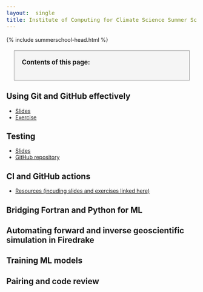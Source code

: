 ```yaml
---
layout:  single
title: Institute of Computing for Climate Science Summer School 2022 - Resources
---
```


<style>
.contents {
border: solid 1px;
border-color: rgb(140,140,140);
background: rgb(245,245,245);
padding:20px;
margin:20px;
}
div {
  font-size:12.5pt;
  text-align:justify;
}

</style>


{% include summerschool-head.html %}

<div class="contents">
<b>Contents of this page:</b>
<ul id="contents">
</ul>
</div>

## Using Git and GitHub effectively

* [Slides](summerschool-res/git-and-github.pdf)
* [Exercise](summerschool-res/git-exercise.pdf)

## Testing

* [Slides](https://github.com/Cambridge-ICCS/testing/raw/main/presentation/slides.pdf)
* [GitHub repository](https://github.com/Cambridge-ICCS/testing)

## CI and GitHub actions

* [Resources (incuding slides and exercises linked here)](https://github.com/raehik/ga-ci)

## Bridging Fortran and Python for ML

## Automating forward and inverse geoscientific simulation in Firedrake

## Training ML models

## Pairing and code review


 <script>
function convert(t) {
 return t.split(" ").map(function (x) { return x.toLowerCase(); }).join("-");
}

var contents = document.getElementById("contents");
var sections = document.getElementsByTagName("h2");
for(var i = 0; i < sections.length; i++) {
   let item = sections[i];
   let link = document.createElement("a");
   let li = document.createElement("li");
   link.href="#"+convert(item.innerHTML);
   link.innerHTML = item.innerHTML;
   li.appendChild(link);
   contents.appendChild(li);
}
</script>






